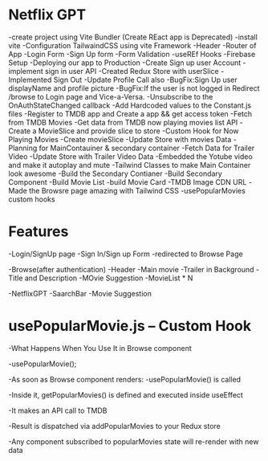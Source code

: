 # Netflix GPT

-create project using Vite Bundler (Create REact app is Deprecated)
-install vite
-Configuration TailwaindCSS using vite Framework
-Header
-Router of App
-Login Form
-Sign Up form
-Form Validation
-useREf Hooks
-Firebase Setup
-Deploying our app to Production
-Create Sign up user Account
-implement sign in user API
-Created Redux Store with userSlice
-Implemented Sign Out
-Update Profile Call also
-BugFix:Sign Up user displayName and profile picture
-BugFix:If the user is not logged in Redirect /browse to Login page and Vice-a-Versa.
-Unsubscribe to the OnAuthStateChanged callback
-Add Hardcoded values to the Constant.js files
-Register to TMDB app and Create a app && get access token
-Fetch from TMDB Movies
-Get data from TMDB now playing movies list API
-Create a MovieSlice and provide slice to store
-Custom Hook for Now Playing Movies
-Create movieSlice
-Update Store with movies Data
-Planning for MainContauiner & secondary container
-Fetch Data for Trailer Video
-Update Store with Trailer Video Data
-Embedded the Yotube video and make it autoplay and mute
-Tailwind Classes to make Main Container look awesome
-Build the Secondary Contianer
-Build Secondary Component
-Build Movie List
-build Movie Card
-TMDB Image CDN URL
-Made the Browsre page amazing with Tailwind CSS
-usePopularMovies custom hooks

# Features

-Login/SignUp page
-Sign In/Sign up Form
-redirected to Browse Page

-Browse(after authentication)
-Header
-Main movie
-Trailer in Background
-Title and Description
-MOvie Suggestion
-MovieList \* N

-NetflixGPT
-SaarchBar
-Movie Suggestion

# usePopularMovie.js – Custom Hook

-What Happens When You Use It in Browse component

-usePopularMovie();

-As soon as Browse component renders:
-usePopularMovie() is called

-Inside it, getPopularMovies() is defined and executed inside useEffect

-It makes an API call to TMDB

-Result is dispatched via addPopularMovies to your Redux store

-Any component subscribed to popularMovies state will re-render with new data
